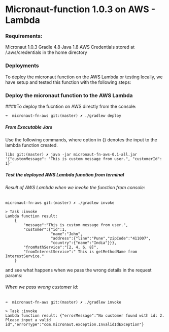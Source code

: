 # Micronaut-function 1.0.3 on AWS - Lambda

### Requirements:
Micronaut 1.0.3
Gradle 4.8
Java 1.8
AWS Credentials stored at /.aws/credentials in the home directory

### Deployments
To deploy the micronaut function on the AWS Lambda or testing locally, we have setup and tested this function with the following steps:

### Deploy the micronaut function to the AWS Lambda

####To deploy the fucntion on AWS directly from the console:
```
➜  micronaut-fn-aws git:(master) ✗ ./gradlew deploy
```

##### From Executable Jars

Use the following commands, where option in {} denotes the input to the lambda function created.

```
libs git:(master) ✗ java -jar micronaut-fn-aws-0.1-all.jar '{"customMessage": "This is custom message from user.", "customerId": 1}'
```

##### Test the deployed AWS Lambda function from terminal

###### Result of AWS Lambda when we invoke the function from console:
```
micronaut-fn-aws git:(master) ✗ ./gradlew invoke

> Task :invoke
Lambda function result:
    {
        "message":"This is custom message from user.",
        "customer":{"id":1,
                    "name":"John",
                    "address":{"line":"Pune","zipCode":"411007",
                    "country":{"name":"India"}}},
        "fromMathService":"[2, 4, 6, 8]",
        "fromInterestService":" This is getMethodName from InterestService."
    }
```

and see what happens when we pass the wrong details in the request params:

###### When we pass wrong customer Id:
```
➜  micronaut-fn-aws git:(master) ✗ ./gradlew invoke

> Task :invoke
Lambda function result: {"errorMessage":"No customer found with id: 2. Please input a valid id","errorType":"com.micronaut.exception.InvalidIdException"}
```
